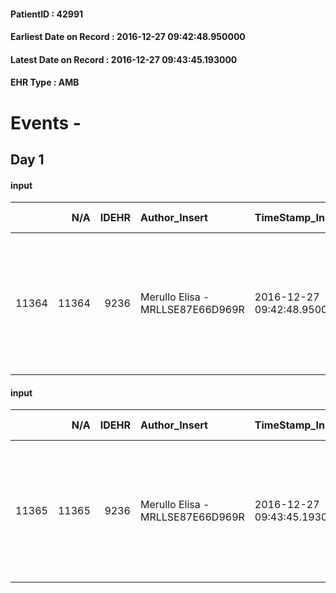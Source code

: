 
#### PatientID : 42991
#### Earliest Date on Record : 2016-12-27 09:42:48.950000
#### Latest Date on Record : 2016-12-27 09:43:45.193000
#### EHR Type : AMB

# Events - 

## Day 1

#### input
|       |    N/A |   IDEHR | Author_Insert                    | TimeStamp_Insert           | EHRType   |   PatientID |   IDDigitalSignDocument | persone_vicine   |   Unnamed: 0_x.1 |   IDANAMNESI_SOCIALE | Patient    | FamigliaAltro   | Paziente_T   | FamigliaAltro_T   |   Non_Rilevabile_x.1 | Note_Non_Rilevabile_x.1   | opt_Problemi   | Note_I                                                                                       | ds_note_timori                                                                                  | chk_contr_sintomi   | opt_paziente_a   | opt_famiglia_a   | opt_adeguatezza   | opt_paziente_solo   | ds_note_con                                                                                                                                          | opt_presente_assente   | Presenza_minori   | Caregiver_principale   | opt_capacita   | ds_familiari_coinv   | opt_necessario   | opt_presente   | opt_risorse_ec   | opt_paziente_psi   | opt_Ins_vol   | ds_note_prio                                                                                                                 | opt_paziente_ad   | opt_caregiver_ad   | opt_esenzione   | opt_inv_civile   |   invalidita_perc |   ds_codice_es | Needs     | Domestic partnership   | Fragility   | opt_disponibilita_f   | opt_indennita_acc   | opt_legge   | opt_famiglia_psi   | opt_disponibilit_paz   |
|------:|-------:|--------:|:---------------------------------|:---------------------------|:----------|------------:|------------------------:|:-----------------|-----------------:|---------------------:|:-----------|:----------------|:-------------|:------------------|---------------------:|:--------------------------|:---------------|:---------------------------------------------------------------------------------------------|:------------------------------------------------------------------------------------------------|:--------------------|:-----------------|:-----------------|:------------------|:--------------------|:-----------------------------------------------------------------------------------------------------------------------------------------------------|:-----------------------|:------------------|:-----------------------|:---------------|:---------------------|:-----------------|:---------------|:-----------------|:-------------------|:--------------|:-----------------------------------------------------------------------------------------------------------------------------|:------------------|:-------------------|:----------------|:-----------------|------------------:|---------------:|:----------|:-----------------------|:------------|:----------------------|:--------------------|:------------|:-------------------|:-----------------------|
| 11364 |  11364 |    9236 | Merullo Elisa - MRLLSE87E66D969R | 2016-12-27 09:42:48.950000 | AMB       |       42991 |                  594837 | N/A              |             4908 |                 3190 | Parziale#2 | Si#1            | No#0         | Si#1              |                    0 | NR                        | No#0           | La pz √® in parte informata della sua situazione clinica. Figli informati del quadro clinico | Il figlio vorrebbe che la mamma non soffrisse, in particolare vorrebbe il controllo del dolore. | controllo sintomi#0 | Indefinite#2     | Congruenti#1     | Si#1              | No#0                | La pz vive con la badante presente h24. Presenti due figli: il figlio Renzo abita nell'appartamento affianco, la figlia invece abita a San Giuliano. | Presente#1             | No#0              | caregiver              | Adeguato#0     | sons                 | No#0             | Si#1           | Adeguate#1       | No#0               | No#0          | Il bisogno espresso √® a livello clinico assistenziale. Spiegato il senso della nostra assistenza ed il setting domiciliare. | Parziale#1        | Totale#2           | Si#1            | Si#1             |               100 |             48 | Clinici#0 | Badante#1              | nessuna#0   | Si#1                  | No#0                | No#0        | No#0               | Si#1                   |

#### input
|       |    N/A |   IDEHR | Author_Insert                    | TimeStamp_Insert           | EHRType   |   PatientID |   IDDigitalSignDocument | persone_vicine   |   Unnamed: 0_x.1 |   IDANAMNESI_SOCIALE | Patient    | FamigliaAltro   | Paziente_T   | FamigliaAltro_T   |   Non_Rilevabile_x.1 | Note_Non_Rilevabile_x.1   | opt_Problemi   | Note_I                                                                                       | ds_note_timori                                                                                  | chk_contr_sintomi   | opt_paziente_a   | opt_famiglia_a   | opt_adeguatezza   | opt_paziente_solo   | ds_note_con                                                                                                                                          | opt_presente_assente   | Presenza_minori   | Caregiver_principale   | opt_capacita   | ds_familiari_coinv   | opt_necessario   | opt_presente   | opt_risorse_ec   | opt_paziente_psi   | opt_Ins_vol   | ds_note_prio                                                                                                                 | opt_paziente_ad   | opt_caregiver_ad   | opt_esenzione   | opt_inv_civile   |   invalidita_perc | Needs     | Domestic partnership   | Fragility   | opt_disponibilita_f   | opt_indennita_acc   | opt_legge   | opt_famiglia_psi   | opt_disponibilit_paz   |
|------:|-------:|--------:|:---------------------------------|:---------------------------|:----------|------------:|------------------------:|:-----------------|-----------------:|---------------------:|:-----------|:----------------|:-------------|:------------------|---------------------:|:--------------------------|:---------------|:---------------------------------------------------------------------------------------------|:------------------------------------------------------------------------------------------------|:--------------------|:-----------------|:-----------------|:------------------|:--------------------|:-----------------------------------------------------------------------------------------------------------------------------------------------------|:-----------------------|:------------------|:-----------------------|:---------------|:---------------------|:-----------------|:---------------|:-----------------|:-------------------|:--------------|:-----------------------------------------------------------------------------------------------------------------------------|:------------------|:-------------------|:----------------|:-----------------|------------------:|:----------|:-----------------------|:------------|:----------------------|:--------------------|:------------|:-------------------|:-----------------------|
| 11365 |  11365 |    9236 | Merullo Elisa - MRLLSE87E66D969R | 2016-12-27 09:43:45.193000 | AMB       |       42991 |                  594838 | N/A              |             4909 |                 3191 | Parziale#2 | Si#1            | No#0         | Si#1              |                    0 | NR                        | No#0           | La pz √® in parte informata della sua situazione clinica. Figli informati del quadro clinico | Il figlio vorrebbe che la mamma non soffrisse, in particolare vorrebbe il controllo del dolore. | controllo sintomi#0 | Indefinite#2     | Congruenti#1     | Si#1              | No#0                | La pz vive con la badante presente h24. Presenti due figli: il figlio Renzo abita nell'appartamento affianco, la figlia invece abita a San Giuliano. | Presente#1             | No#0              | caregiver              | Adeguato#0     | sons                 | No#0             | Si#1           | Adeguate#1       | No#0               | No#0          | Il bisogno espresso √® a livello clinico assistenziale. Spiegato il senso della nostra assistenza ed il setting domiciliare. | Parziale#1        | Totale#2           | No#0            | Si#1             |               100 | Clinici#0 | Badante#1              | nessuna#0   | Si#1                  | No#0                | No#0        | No#0               | Si#1                   |


